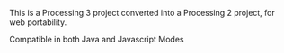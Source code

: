 
This is a Processing 3 project converted into a Processing 2 project,
for web portability.

Compatible in both Java and Javascript Modes 



